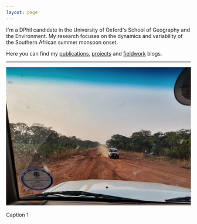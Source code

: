 ```yaml
---
layout: page
---
```


I'm a DPhil candidate in the University of Oxford's School of Geography and the Environment. My research focuses on the dynamics and variability of the Southern African summer monsoon onset.

Here you can find my [publications](https://charlesknight1.github.io/publications/), [projects](https://charlesknight1.github.io/projects/) and [fieldwork](https://charlesknight1.github.io/fieldwork/) blogs.

___

<div id="carousel">
  <img id="carouselImage" src="/assets/20220924_174005-01.jpeg" alt="Image 1">
  <p id="carouselCaption">Caption 1</p>
</div>

<script>
var images = [
  {src: "/assets/20220924_174005-01.jpeg", caption: "<em>Driving north on the Mwinilunga - Ikelenge highway (T5), North-West Province, Zambia.</em>"},
  {src: "/assets/20221008_174707.jpg", caption: "<em>The team enjoy a deep red sunset over Angola from our camp at the Nchila Wildlife Reserve, North-West Zambia.<em>"},
  {src: "/assets/20221103182154_IMG_9506-01.jpeg", caption: "<em>Deep convective clouds over the Democratic Republic of the Congo are lit up by the setting sun.<em>"},
  {src: "/assets/kapex/20240105_193617.jpg", caption: "<em>Camp for the night on a roving radiosonde mission in the Kalahari Desert.<em>"}
];
var currentIndex = Math.floor(Math.random() * images.length);

function showImage() {
  document.getElementById("carouselImage").src = images[currentIndex].src;
  document.getElementById("carouselCaption").innerHTML = images[currentIndex].caption;
}

// Show a random image when the page loads
showImage();
</script>
